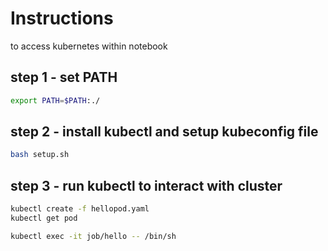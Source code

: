 # Instructions

to access kubernetes within notebook 

## step 1 - set PATH
```sh
export PATH=$PATH:./
```

## step 2 - install kubectl and setup kubeconfig file

```sh
bash setup.sh
```

## step 3 - run kubectl to interact with cluster

```sh
kubectl create -f hellopod.yaml
kubectl get pod 

kubectl exec -it job/hello -- /bin/sh
```

